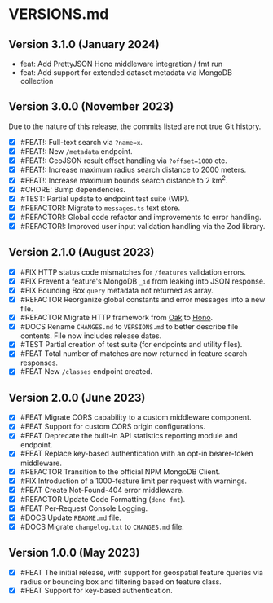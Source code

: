 # VERSIONS.md

## Version 3.1.0 (January 2024)
- feat: Add PrettyJSON Hono middleware integration / fmt run
- feat: Add support for extended dataset metadata via MongoDB collection

## Version 3.0.0 (November 2023)
Due to the nature of this release, the commits listed are not true Git history.
- [X] #FEAT!: Full-text search via `?name=x`.
- [X] #FEAT!: New `/metadata` endpoint.
- [X] #FEAT!: GeoJSON result offset handling via `?offset=1000` etc.
- [X] #FEAT!: Increase maximum radius search distance to 2000 meters.
- [X] #FEAT!: Increase maximum bounds search distance to 2 km<sup>2</sup>.
- [X] #CHORE: Bump dependencies.
- [X] #TEST: Partial update to endpoint test suite (WIP).
- [X] #REFACTOR!: Migrate to `messages.ts` text store.
- [X] #REFACTOR!: Global code refactor and improvements to error handling.
- [X] #REFACTOR!: Improved user input validation handling via the Zod library.

## Version 2.1.0 (August 2023)
- [X] #FIX HTTP status code mismatches for `/features` validation errors.
- [X] #FIX Prevent a feature's MongoDB `_id` from leaking into JSON response.
- [X] #FIX Bounding Box `query` metadata not returned as array.
- [X] #REFACTOR Reorganize global constants and error messages into a new file.
- [X] #REFACTOR Migrate HTTP framework from [Oak](https://oakserver.github.io/oak) to [Hono](https://honojs.dev).
- [X] #DOCS Rename `CHANGES.md` to `VERSIONS.md` to better describe file contents. File now includes release dates.
- [X] #TEST Partial creation of test suite (for endpoints and utility files).
- [X] #FEAT Total number of matches are now returned in feature search responses.
- [X] #FEAT New `/classes` endpoint created.

## Version 2.0.0 (June 2023)
- [x] #FEAT Migrate CORS capability to a custom middleware component.
- [x] #FEAT Support for custom CORS origin configurations.
- [x] #FEAT Deprecate the built-in API statistics reporting module and endpoint.
- [x] #FEAT Replace key-based authentication with an opt-in bearer-token middleware.
- [x] #REFACTOR Transition to the official NPM MongoDB Client.
- [x] #FIX Introduction of a 1000-feature limit per request with warnings.
- [x] #FEAT Create Not-Found-404 error middleware.
- [x] #REFACTOR Update Code Formatting (`deno fmt`).
- [x] #FEAT Per-Request Console Logging.
- [x] #DOCS Update `README.md` file.
- [x] #DOCS Migrate `changelog.txt` to `CHANGES.md` file.

## Version 1.0.0 (May 2023)
- [x] #FEAT The initial release, with support for geospatial feature queries via radius or bounding box and filtering based on feature class.
- [x] #FEAT Support for key-based authentication.
